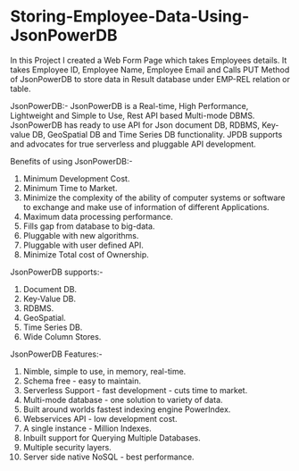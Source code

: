 # Storing-Employee-Data-Using-JsonPowerDB
In this Project I created a Web Form Page which takes Employees details. It takes Employee ID, Employee Name, Employee Email and Calls PUT Method of JsonPowerDB to store data in Result database under EMP-REL relation or table.

JsonPowerDB:- JsonPowerDB is a Real-time, High Performance, Lightweight and Simple to Use, Rest API based Multi-mode DBMS. JsonPowerDB has ready to use API for Json document DB, RDBMS, Key-value DB, GeoSpatial DB and Time Series DB functionality. JPDB supports and advocates for true serverless and pluggable API development.

Benefits of using JsonPowerDB:-

1. Minimum Development Cost.
2. Minimum Time to Market.
3. Minimize the complexity of the ability of computer systems or software to exchange and make use of information of different Applications.
4. Maximum data processing performance.
5. Fills gap from database to big-data.
6. Pluggable with new algorithms.
7. Pluggable with user defined API.
8. Minimize Total cost of Ownership.

JsonPowerDB supports:-

1. Document DB.
2. Key-Value DB.
3. RDBMS.
4. GeoSpatial.
5. Time Series DB.
6. Wide Column Stores.

JsonPowerDB Features:-

1. Nimble, simple to use, in memory, real-time.
2. Schema free - easy to maintain.
3. Serverless Support - fast development - cuts time to market.
4. Multi-mode database - one solution to variety of data.
5. Built around worlds fastest indexing engine PowerIndex.
6. Webservices API - low development cost.
7. A single instance - Million Indexes.
8. Inbuilt support for Querying Multiple Databases.
9. Multiple security layers.
10. Server side native NoSQL - best performance.
